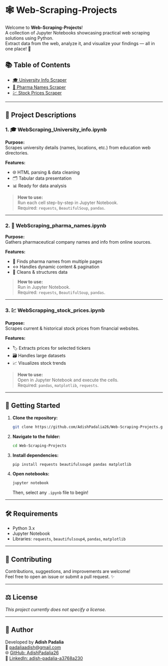 # 🕸️ Web-Scraping-Projects

Welcome to **Web-Scraping-Projects**!  
A collection of Jupyter Notebooks showcasing practical web scraping solutions using Python.  
Extract data from the web, analyze it, and visualize your findings — all in one place! 🚀

## 📚 Table of Contents

- [🎓 University Info Scraper](#1-webscraping_university_infoipynb)
- [💊 Pharma Names Scraper](#2-webscraping_pharma_namesipynb)
- [💹 Stock Prices Scraper](#3-webscrapping_stock_pricesipynb)

---

## 📝 Project Descriptions

### 1. 🎓 WebScraping_University_info.ipynb

**Purpose:**  
Scrapes university details (names, locations, etc.) from education web directories.

**Features:**
- 🌐 HTML parsing & data cleaning
- 🗂️ Tabular data presentation
- 📊 Ready for data analysis

> **How to use:**  
> Run each cell step-by-step in Jupyter Notebook.  
> Required: `requests`, `BeautifulSoup`, `pandas`.

---

### 2. 💊 WebScraping_pharma_names.ipynb

**Purpose:**  
Gathers pharmaceutical company names and info from online sources.

**Features:**
- 🔎 Finds pharma names from multiple pages
- ↔️ Handles dynamic content & pagination
- 🧹 Cleans & structures data

> **How to use:**  
> Run in Jupyter Notebook.  
> Required: `requests`, `BeautifulSoup`, `pandas`.

---

### 3. 💹 WebScrapping_stock_prices.ipynb

**Purpose:**  
Scrapes current & historical stock prices from financial websites.

**Features:**
- 🏷️ Extracts prices for selected tickers
- 🗃️ Handles large datasets
- 📈 Visualizes stock trends

> **How to use:**  
> Open in Jupyter Notebook and execute the cells.  
> Required: `pandas`, `matplotlib`, `requests`.

---

## 🚦 Getting Started

1. **Clone the repository:**
   ```bash
   git clone https://github.com/AdishPadalia26/Web-Scraping-Projects.git
   ```
2. **Navigate to the folder:**
   ```bash
   cd Web-Scraping-Projects
   ```
3. **Install dependencies:**
   ```bash
   pip install requests beautifulsoup4 pandas matplotlib
   ```
4. **Open notebooks:**
   ```bash
   jupyter notebook
   ```
   Then, select any `.ipynb` file to begin!

---

## 🛠️ Requirements

- Python 3.x
- Jupyter Notebook
- Libraries: `requests`, `beautifulsoup4`, `pandas`, `matplotlib`

---

## 🤝 Contributing

Contributions, suggestions, and improvements are welcome!  
Feel free to open an issue or submit a pull request. ✨

---

## ⚖️ License

*This project currently does not specify a license.*

---

## 👤 Author

Developed by **Adish Padalia**  
📧 padaliaadish@gmail.com  
🌐 [GitHub: AdishPadalia26](https://github.com/AdishPadalia26)  
🔗 [LinkedIn: adish-padalia-a3768a230](https://www.linkedin.com/in/adish-padalia-a3768a230/)